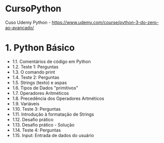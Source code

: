 # CursoPython
Cuso Udemy Python - https://www.udemy.com/course/python-3-do-zero-ao-avancado/

# 1. Python Básico
  - 1.1. Comentários de código em Python
  - 1.2. Teste 1: Perguntas
  - 1.3. O comando print
  - 1.4. Teste 2: Perguntas
  - 1.5. Strings (texto) e aspas
  - 1.6. Tipos de Dados "primitivos"
  - 1.7. Operadores Aritméticos
  - 1.8. Precedência dos Operadores Artméticos
  - 1.9. Variáveis
  - 1.10. Teste 3: Perguntas
  - 1.11. Introdução à formatação de Strings
  - 1.12. Desafio prático
  - 1.13. Desafio prático - Solução
  - 1.14. Teste 4: Perguntas
  - 1.15. Input: Entrada de dados do usuário

